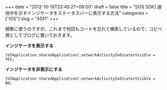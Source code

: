 +++
date = "2012-10-18T22:45:27+09:00"
draft = false
title = "[iOS SDK] 通信中を示すインジケータをステータスバーに表示する方法"
categories = ["iOS"]
slug = "4551"
+++

頻繁に使うのですが、これまで何回もコードを忘れて検索しているので、コピペ用としてブログに書いておきます。

<strong>インジケータを表示する</strong>
<pre><code>[UIApplication sharedApplication].networkActivityIndicatorVisible = YES;</code></pre>

<strong>インジケータを非表示にする</strong>
<pre><code>[UIApplication sharedApplication].networkActivityIndicatorVisible = NO;</code></pre>
